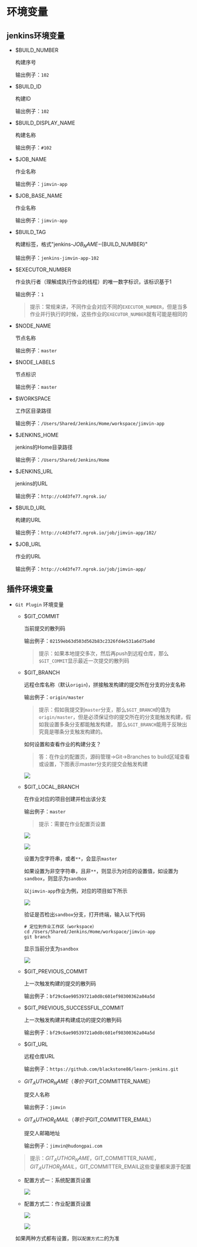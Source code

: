 # 环境变量

## jenkins环境变量
  - $BUILD_NUMBER
    
    构建序号

    输出例子：`102`

  - $BUILD_ID
    
    构建ID

    输出例子：`102`
  
  - $BUILD_DISPLAY_NAME

    构建名称

    输出例子：`#102`

  - $JOB_NAME

    作业名称

    输出例子：`jimvin-app`

  - $JOB_BASE_NAME

    作业名称

    输出例子：`jimvin-app`

  - $BUILD_TAG

    构建标签，格式"jenkins-${JOB_NAME}-${BUILD_NUMBER}"

    输出例子：`jenkins-jimvin-app-102`

  - $EXECUTOR_NUMBER

    作业执行者（理解成执行作业的线程）的唯一数字标识，该标识基于1

    输出例子：`1`

    > 提示：常规来讲，不同作业会对应不同的`EXECUTOR_NUMBER`，但是当多作业并行执行的时候，这些作业的`EXECUTOR_NUMBER`就有可能是相同的

  - $NODE_NAME

    节点名称

    输出例子：`master`

  - $NODE_LABELS

    节点标识

    输出例子：`master`

  - $WORKSPACE

    工作区目录路径

    输出例子：`/Users/Shared/Jenkins/Home/workspace/jimvin-app`

  - $JENKINS_HOME

    jenkins的Home目录路径

    输出例子：`/Users/Shared/Jenkins/Home`

  - $JENKINS_URL

    jenkins的URL

    输出例子：`http://c4d3fe77.ngrok.io/`

  - $BUILD_URL

    构建的URL

    输出例子：`http://c4d3fe77.ngrok.io/job/jimvin-app/102/`

  - $JOB_URL

    作业的URL

    输出例子：`http://c4d3fe77.ngrok.io/job/jimvin-app/`

## 插件环境变量
- `Git Plugin` 环境变量
  - $GIT_COMMIT
    
    当前提交的散列码

    输出例子：`02159eb63d503d562b83c2326fd4e531a6d75a0d`

    > 提示：如果本地提交多次，然后再push到远程仓库，那么`$GIT_COMMIT`显示最近一次提交的散列码

  - $GIT_BRANCH
    
    远程仓库名称（默认`origin`)，拼接触发构建的提交所在分支的分支名称

    输出例子：`origin/master`

    > 提示：假如我提交到`master`分支，那么`$GIT_BRANCH`的值为`origin/master`，但是必须保证你的提交所在的分支能触发构建，假如我设置多条分支都能触发构建，
      那么`$GIT_BRANCH`能用于反映出究竟是哪条分支触发构建的。
    
    如何设置和查看作业的构建分支？
    
    > 答：在作业的配置页，源码管理->Git->Branches to build区域查看或设置，下图表示master分支的提交会触发构建

    ![][branchsToBuild]
  
  - $GIT_LOCAL_BRANCH
    
    在作业对应的项目创建并检出该分支

    输出例子：`master`

    > 提示：需要在作业配置页设置
      
    ![][configGitPluginBranch]

    ![][configGitPluginBranch2]

    设置为空字符串，或者`**`，会显示`master`

    如果设置为非空字符串，且非`**`，则显示为对应的设置值，如设置为`sandbox`，则显示为`sandbox`

    以`jimvin-app`作业为例，对应的项目如下所示

    ![][jimvinAppSource]

    验证是否检出`sandbox`分支，打开终端，输入以下代码

    ```shell
    # 定位到作业工作区（workspace）
    cd /Users/Shared/Jenkins/Home/workspace/jimvin-app
    git branch
    ```
    
    显示当前分支为`sandbox`

    ![][checkJimvinAppBranch]

  - $GIT_PREVIOUS_COMMIT

    上一次触发构建的提交的散列码

    输出例子：`bf29c6ae90539721a0d8c601ef98300362a04a5d`

  - $GIT_PREVIOUS_SUCCESSFUL_COMMIT

    上一次触发构建并构建成功的提交的散列码

    输出例子：`bf29c6ae90539721a0d8c601ef98300362a04a5d`

  - $GIT_URL
    
    远程仓库URL

    输出例子：`https://github.com/blackstone86/learn-jenkins.git`

  - $GIT_AUTHOR_NAME（等价于$GIT_COMMITTER_NAME）

    提交人名称

    输出例子：`jimvin`

  - $GIT_AUTHOR_EMAIL（等价于$GIT_COMMITTER_EMAIL）

    提交人邮箱地址

    输出例子：`jimvin@hudongpai.com`

  > 提示：$GIT_AUTHOR_NAME，$GIT_COMMITTER_NAME，$GIT_AUTHOR_EMAIL，$GIT_COMMITTER_EMAIL这些变量都来源于配置
    
  - 配置方式一：系统配置页设置

    ![][configGitPlugin]

  - 配置方式二：作业配置页设置

    ![][configGitPlugin2]

    ![][jobUserNameEmail]

  如果两种方式都有设置，则以`配置方式二`的为准

[configGitPlugin]: https://raw.githubusercontent.com/blackstone86/learn-jenkins/master/assets/config_git_plugin.png    
[configGitPlugin2]: https://raw.githubusercontent.com/blackstone86/learn-jenkins/master/assets/config_git_plugin_2.png    
[configGitPluginBranch]: https://raw.githubusercontent.com/blackstone86/learn-jenkins/master/assets/config_git_plugin_branch.png    
[configGitPluginBranch2]: https://raw.githubusercontent.com/blackstone86/learn-jenkins/master/assets/config_git_plugin_branch2.png   
[jimvinAppSource]: https://raw.githubusercontent.com/blackstone86/learn-jenkins/master/assets/jimvin_app_source.png   
[checkJimvinAppBranch]: https://raw.githubusercontent.com/blackstone86/learn-jenkins/master/assets/check_jimvin_app_branch.png   
[branchsToBuild]: https://raw.githubusercontent.com/blackstone86/learn-jenkins/master/assets/branchs_to_build.png   
[jobUserNameEmail]: https://raw.githubusercontent.com/blackstone86/learn-jenkins/master/assets/job_username_email.png   